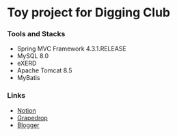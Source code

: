 # Toy project for Digging Club
### Tools and Stacks
- Spring MVC Framework 4.3.1.RELEASE
- MySQL 8.0
- eXERD
- Apache Tomcat 8.5
- MyBatis

### Links
- [Notion](https://www.notion.so/d40ed6b20e644de8a95c7978c83adf16?v=2e18eaec117741f1a377c8962dc55276)
- [Grapedrop](https://grapedrop.com/)
- [Blogger](https://daily-archive.blogspot.com/)
